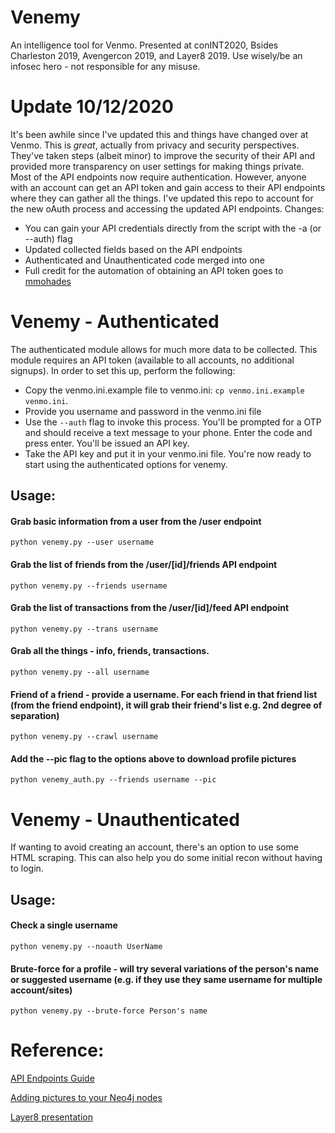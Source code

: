 # Venemy
An intelligence tool for Venmo. Presented at conINT2020, Bsides Charleston 2019, Avengercon 2019, and Layer8 2019. Use wisely/be an infosec hero - not responsible for any misuse.

# Update 10/12/2020
It's been awhile since I've updated this and things have changed over at Venmo. This is *great*, actually from privacy and security perspectives. They've taken steps (albeit minor) to improve the security of their API and provided more transparency on user settings for making things private. Most of the API endpoints now require authentication. However, anyone with an account can get an API token and gain access to their API endpoints where they can gather all the things. I've updated this repo to account for the new oAuth process and accessing the updated API endpoints. Changes:
  - You can gain your API credentials directly from the script with the -a (or --auth) flag
  - Updated collected fields based on the API endpoints
  - Authenticated and Unauthenticated code merged into one
  - Full credit for the automation of obtaining an API token goes to [mmohades](https://github.com/mmohades/Venmo)

# Venemy - Authenticated
The authenticated module allows for much more data to be collected. This module requires an API token (available to all accounts, no additional signups). In order to set this up, perform the following:
  - Copy the venmo.ini.example file to venmo.ini: `cp venmo.ini.example venmo.ini`.
  - Provide you username and password in the venmo.ini file
  - Use the `--auth` flag to invoke this process. You'll be prompted for a OTP and should receive a text message to your phone. Enter the code and press enter. You'll be issued an API key.
  - Take the API key and put it in your venmo.ini file. You're now ready to start using the authenticated options for venemy.

## Usage:
#### Grab basic information from a user from the /user endpoint
    python venemy.py --user username

#### Grab the list of friends from the /user/[id]/friends API endpoint
    python venemy.py --friends username

#### Grab the list of transactions from the /user/[id]/feed API endpoint
    python venemy.py --trans username

#### Grab all the things - info, friends, transactions.
    python venemy.py --all username

#### Friend of a friend - provide a username. For each friend in that friend list (from the friend endpoint), it will grab their friend's list e.g. 2nd degree of separation)
    python venemy.py --crawl username
    
#### Add the --pic flag to the options above to download profile pictures
    python venemy_auth.py --friends username --pic

# Venemy - Unauthenticated
If wanting to avoid creating an account, there's an option to use some HTML scraping. This can also help you do some initial recon without having to login.

## Usage:
#### Check a single username
    python venemy.py --noauth UserName

#### Brute-force for a profile - will try several variations of the person's name or suggested username (e.g. if they use they same username for multiple account/sites)
    python venemy.py --brute-force Person's name

# Reference:
[API Endpoints Guide](/reference/api_endpoints.md)

[Adding pictures to your Neo4j nodes](/reference/neo4j_node_pictures.md)

[Layer8 presentation](/reference/venemy_layer8.pdf)
